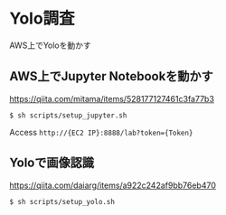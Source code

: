 # Yolo調査
AWS上でYoloを動かす

## AWS上でJupyter Notebookを動かす
https://qiita.com/mitama/items/528177127461c3fa77b3
```
$ sh scripts/setup_jupyter.sh
```
Access `http://{EC2 IP}:8888/lab?token={Token}`

## Yoloで画像認識
https://qiita.com/daiarg/items/a922c242af9bb76eb470
```
$ sh scripts/setup_yolo.sh
```

